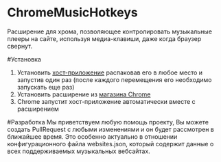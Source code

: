 # ChromeMusicHotkeys
Расширение для хрома, позволяющее контролировать музыкальные плееры на сайте, используя медиа-клавиши, даже когда браузер свернут.

#Установка
1. Установить [хост-приложение](https://www.dropbox.com/s/uo8rlgzhk8o5qob/MusicHotkeys.zip?dl=0) распаковав его в любое место и запустив один раз (после каждого перемещения его необходимо запускать еще раз)
2. Установить расширение из [магазина Chrome](https://chrome.google.com/webstore/detail/jpljkoiffncgngmkegbeonhjbkoghdmd)
3. Chrome запустит хост-приложение автоматически вместе с расширением

#Разработка
Мы приветствуем любую помощь проекту, Вы можете создать PullRequest с любыми изменениями и он будет рассмотрен в ближайшее время. Это особенно актуально в отношении конфигурационного файла websites.json, который содержит данные о всех поддерживаемых музыкальных вебсайтах.
